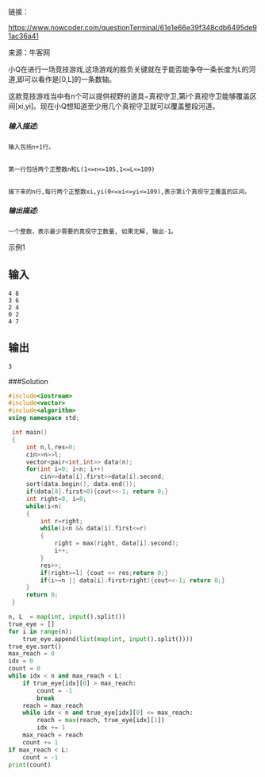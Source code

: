 

链接：

https://www.nowcoder.com/questionTerminal/61e1e66e39f348cdb6495de91ac36a41

来源：牛客网

小Q在进行一场竞技游戏,这场游戏的胜负关键就在于能否能争夺一条长度为L的河道,即可以看作是[0,L]的一条数轴。 

  这款竞技游戏当中有n个可以提供视野的道具−真视守卫,第i个真视守卫能够覆盖区间[xi,yi]。现在小Q想知道至少用几个真视守卫就可以覆盖整段河道。  

##### **输入描述:**

```
输入包括n+1行。


第一行包括两个正整数n和L(1<=n<=105,1<=L<=109)


接下来的n行,每行两个正整数xi,yi(0<=xi<=yi<=109),表示第i个真视守卫覆盖的区间。 
```

##### **输出描述:**

```
一个整数，表示最少需要的真视守卫数量, 如果无解, 输出-1。
```

示例1

## 输入

```
4 6
3 6
2 4
0 2
4 7
```

## 输出

```
3
```

###Solution

```c++
#include<iostream>
#include<vector>
#include<algorithm>
using namespace std;

 int main()
 {
     int n,l,res=0;
     cin>>n>>l;
     vector<pair<int,int>> data(n);
     for(int i=0; i<n; i++)
         cin>>data[i].first>>data[i].second;
     sort(data.begin(), data.end());
     if(data[0].first>0){cout<<-1; return 0;}
     int right=0, i=0;
     while(i<n)
     {
         int r=right;
         while(i<n && data[i].first<=r)
         {
             right = max(right, data[i].second);
             i++;
         }
         res++;
         if(right>=l) {cout << res;return 0;}
         if(i>=n || data[i].first>right){cout<<-1; return 0;}
     }
     return 0;
 }
```



```python
n, L  = map(int, input().split())
true_eye = []
for i in range(n):
    true_eye.append(list(map(int, input().split())))
true_eye.sort()
max_reach = 0
idx = 0
count = 0
while idx < n and max_reach < L:
    if true_eye[idx][0] > max_reach:
        count = -1
        break
    reach = max_reach
    while idx < n and true_eye[idx][0] <= max_reach:
        reach = max(reach, true_eye[idx][1])
        idx += 1
    max_reach = reach
    count += 1
if max_reach < L:
    count = -1
print(count)
```

